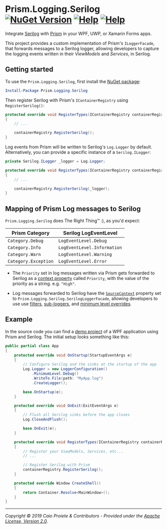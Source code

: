 # Prism.Logging.Serilog [![NuGet Version](http://img.shields.io/nuget/v/Prism.Logging.Serilog.svg?style=flat)](https://www.nuget.org/packages/Prism.Logging.Serilog/) [![Help](https://img.shields.io/badge/stackoverflow-serilog-orange.svg)](http://stackoverflow.com/questions/tagged/serilog) [![Help](https://img.shields.io/badge/stackoverflow-prism-00a5f1.svg)](http://stackoverflow.com/questions/tagged/prism)

Integrate [Serilog](https://serilog.net) with [Prism](https://prismlibrary.github.io) in your WPF, UWP, or Xamarin Forms apps.

This project provides a custom implementation of Prism's `ILoggerFacade`, that forwards messages to a Serilog logger, allowing developers to capture the logging events written in their _ViewModels_ and _Services_, in Serilog.

## Getting started

To use the `Prism.Logging.Serilog`, first install the [NuGet package](https://nuget.org/packages/prism.logging.serilog):

```powershell
Install-Package Prism.Logging.Serilog
```

Then register Serilog with Prism's `IContainerRegistry` using `RegisterSerilog()`:

```csharp
protected override void RegisterTypes(IContainerRegistry containerRegistry)
{
    // ...

    containerRegistry.RegisterSerilog();
}
```

Log events from Prism will be written to Serilog's `Log.Logger` by default. Alternatively, you can provide a specific instance of a `Serilog.ILogger`:

```csharp
private Serilog.ILogger _logger = Log.Logger;

protected override void RegisterTypes(IContainerRegistry containerRegistry)
{
    // ...

    containerRegistry.RegisterSerilog(_logger);
}
```

## Mapping of Prism Log messages to Serilog

`Prism.Logging.Serilog` does The Right Thing™ :), as you'd expect:

| Prism Category       | Serilog LogEventLevel       |
| -------------------- | --------------------------- |
| `Category.Debug`     | `LogEventLevel.Debug`       |
| `Category.Info`      | `LogEventLevel.Information` |
| `Category.Warn`      | `LogEventLevel.Warning`     |
| `Category.Exception` | `LogEventLevel.Error`       |

* The `Priority` set in log messages written via Prism gets forwarded to Serilog as a [context property](https://github.com/serilog/serilog/wiki/Writing-Log-Events#correlation) called `Priority`, with the value of the priority as a string. e.g. `"High"`.

* Log messages forwarded to Serilog have the [`SourceContext`](https://github.com/serilog/serilog/wiki/Writing-Log-Events#source-contexts) property set to `Prism.Logging.Serilog.SerilogLoggerFacade`, allowing developers to use use [filters](https://github.com/serilog/serilog/wiki/Configuration-Basics#filters), [sub-loggers](https://github.com/serilog/serilog/wiki/Configuration-Basics#sub-loggers), and [minimum level overrides](https://github.com/serilog/serilog/wiki/AppSettings#adding-minimum-level-overrides).

## Example

In the source code you can find a [demo project](sample/PrismSerilogWpfDemo) of a WPF application using Prism and Serilog. The initial setup looks something like this:

```csharp
public partial class App
{
    protected override void OnStartup(StartupEventArgs e)
    {
        // Configure Serilog and the sinks at the startup of the app
        Log.Logger = new LoggerConfiguration()
            .MinimumLevel.Debug()
            .WriteTo.File(path: "MyApp.log")
            .CreateLogger();

        base.OnStartup(e);
    }

    protected override void OnExit(ExitEventArgs e)
    {
        // Flush all Serilog sinks before the app closes
        Log.CloseAndFlush();

        base.OnExit(e);
    }

    protected override void RegisterTypes(IContainerRegistry containerRegistry)
    {
        // Register your ViewModels, Services, etc...
        // ...

        // Register Serilog with Prism
        containerRegistry.RegisterSerilog();
    }

    protected override Window CreateShell()
    {
        return Container.Resolve<MainWindow>();
    }
}
```

---

_Copyright &copy; 2019 Caio Proiete & Contributors - Provided under the [Apache License, Version 2.0](http://apache.org/licenses/LICENSE-2.0.html)._
